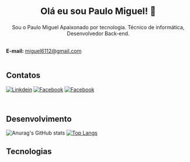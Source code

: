 ### <div align="center"><h2>Olá eu sou <strong> Paulo Miguel!</strong> 👋</h2></div>

<div align="center">
Sou o Paulo Miguel Apaixonado por tecnologia. Técnico de informática,  Desenvolvedor Back-end.
</div>
<br/>

<strong>E-mail: </strong>miguel6112@gmail.com
<br/><br/>

## <h2>Contatos</h2>

[![Linkdein](https://img.shields.io/badge/LinkedIn-0077B5?style=for-the-badge&logo=linkedin&logoColor=white)](http://linkedin.com/in/dev-paulo-miguel)
[![Facebook](https://img.shields.io/badge/Facebook-1877F2?style=for-the-badge&logo=facebook&logoColor=white)](https://www.facebook.com/miguel.paulo.528/)
[![Facebook](https://img.shields.io/badge/Instagram-E4405F?style=for-the-badge&logo=instagram&logoColor=white)](https://www.instagram.com/paulomiguelrs/)

<br/>

## <h2>Desenvolvimento</h2>

![Anurag's GitHub stats](https://github-readme-stats.vercel.app/api?username=Paulo-Dev1&show_icons=true&theme=tokyonight)
[![Top Langs](https://github-readme-stats.vercel.app/api/top-langs/?username=Paulo-Dev1&langs_count=8)](https://github.com/anuraghazra/github-readme-stats)

### <h2>Tecnologias</h2> 

<div style="display: inline-block;">
<img alt="" src="https://img.shields.io/badge/C%23-239120?style=for-the-badge&logo=c-sharp&logoColor=white"/>
<img  alt="" src="https://img.shields.io/badge/.NET-5C2D91?style=for-the-badge&logo=.net&logoColor=white"/>
<img  alt="" src="https://img.shields.io/badge/HTML-239120?style=for-the-badge&logo=html5&logoColor=white"/>
<img  alt="" src="https://img.shields.io/badge/JavaScript-F7DF1E?style=for-the-badge&logo=javascript&logoColor=black"/>
<img  alt="" src="https://img.shields.io/badge/Java-ED8B00?style=for-the-badge&logo=java&logoColor=white"/>
<img  alt="" src="https://img.shields.io/badge/React-20232A?style=for-the-badge&logo=react&logoColor=61DAF"/>
<img  alt="" src="https://img.shields.io/badge/Bootstrap-563D7C?style=for-the-badge&logo=bootstrap&logoColor=white"/>
<img  alt="" src="https://img.shields.io/badge/MySQL-00000F?style=for-the-badge&logo=mysql&logoColor=white"/>






</div>


